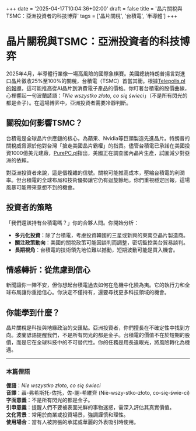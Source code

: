 +++
date = '2025-04-17T10:04:36+02:00'
draft = false
title = '晶片關稅與TSMC：亞洲投資者的科技博弈'
tags = ['晶片關稅', '台積電', '半導體']
+++

# 晶片關稅與TSMC：亞洲投資者的科技博弈

2025年4月，半導體行業像一場高風險的國際象棋賽。美國總統特朗普揚言對進口晶片徵收25%至100%的關稅，台積電（TSMC）首當其衝。根據[Telepolis.pl的報導](https://www.telepolis.pl/tech/cla-usa-produkcja-polprzewodnikow-tsmc-ceny)，這可能推高從AI晶片到消費電子產品的價格。你盯著台積電的股價曲線，心裡響起一句波蘭諺語：「*Nie wszystko złoto, co się świeci*」（不是所有閃光的都是金子）。在這場博弈中，亞洲投資者需要冷靜判斷。

## 關稅如何影響TSMC？

台積電是全球晶片供應鏈的核心，為蘋果、Nvidia等巨頭製造先進晶片。特朗普的關稅威脅源於他對台灣「搶走美國晶片霸權」的指責。儘管台積電已承諾在美國投資1000億美元建廠，[PurePC.pl](https://www.purepc.pl/usa-rozpoczyna-dochodzenie-w-sprawie-krajowej-produkcji-chipow-czy-to-poczatek-nowej-ery-w-technologicznej-niezaleznosci)指出，美國正在調查國內晶片生產，試圖減少對亞洲的依賴。

對亞洲投資者來說，這是個複雜的信號。關稅可能推高成本，壓縮台積電的利潤率。但台積電的全球布局和技術優勢讓它仍有迴旋餘地。你們重視穩定回報，這場風暴可能帶來意想不到的機會。

## 投資者的策略

「我們還該持有台積電嗎？」你的合夥人問。你開始分析：

- **多元化投資**：除了台積電，考慮投資韓國的三星或新興的東南亞晶片製造商。  
- **關注政策動向**：美國的關稅政策可能因談判而調整，密切監控美台貿易談判。  
- **長期視角**：台積電的技術領先地位難以撼動，短期波動可能是買入機會。

## 情感轉折：從焦慮到信心

新聞讓你一陣不安，但你想起台積電過去如何在危機中化險為夷。它的執行力和全球布局讓你重拾信心。你決定不僅持有，還要尋找更多科技領域的機會。

## 你能學到什麼？

晶片關稅是科技與地緣政治的交匯點。亞洲投資者，你們擅長在不確定性中找到方向。波蘭諺語提醒我們，不是所有閃光的都是金子。台積電的價值不在於短期的股價，而是它在全球科技中的不可替代性。你的任務是用長遠眼光，將風險轉化為機遇。

---

### 本篇俚語

**俚語**：*Nie wszystko złoto, co się świeci*  
**音譯**：聶-弗希斯托-佐托，佐-謝-希維齊 (Niè-wszy-stko-złoto, co-się-świe-ci)  
**字面意義**：不是所有閃光的都是金子。  
**引申意義**：提醒人們不要被表面光鮮的事物迷惑，需深入評估其真實價值。  
**文化背景**：常用於商業或投資場景，強調謹慎和理性。  
**使用場合**：當有人被誇張的承諾或華麗的外表吸引時使用。